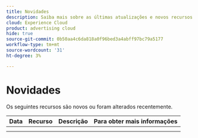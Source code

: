 ```yaml
---
title: Novidades
description: Saiba mais sobre as últimas atualizações e novos recursos na Advertising Search, Social e Commerce.
cloud: Experience Cloud
product: advertising cloud
hide: true
source-git-commit: 0b50aa4c6da818a0f96bed3a4abff97bc79a5177
workflow-type: tm+mt
source-wordcount: '31'
ht-degree: 3%

---
```


# Novidades

<!-- index: no -->

Os seguintes recursos são novos ou foram alterados recentemente.

| Data | Recurso | Descrição | Para obter mais informações |
| ---- | ------- | ----------- | -------------------- |
|  |  |  |  |
|  |  |  |  |
